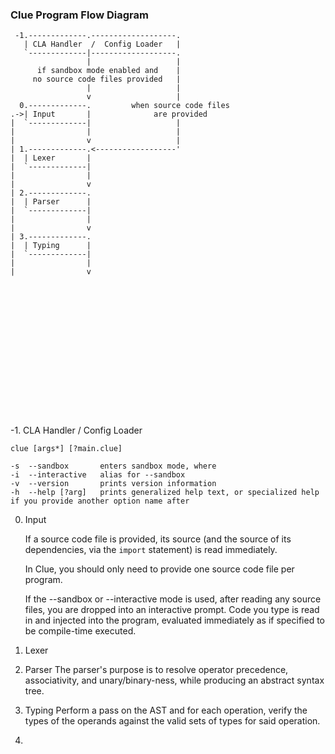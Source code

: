 
### Clue Program Flow Diagram

```
 -1.-------------.-------------------.
   | CLA Handler  /  Config Loader   |
   `-------------|-------------------.
                 |                   |
      if sandbox mode enabled and    |
     no source code files provided   |
                 |                   |
                 v                   |
  0.-------------.         when source code files
.->| Input       |              are provided
|  `-------------|                   |
|                |                   |
|                v                   |
| 1.-------------.<------------------'
|  | Lexer       |
|  `-------------|
|                |
|                v
| 2.-------------.
|  | Parser      |
|  `-------------|
|                |
|                v
| 3.-------------.
|  | Typing      |
|  `-------------|
|                |
|                v

















```

-1. CLA Handler / Config Loader

    clue [args*] [?main.clue]

    -s  --sandbox       enters sandbox mode, where
    -i  --interactive   alias for --sandbox
    -v  --version       prints version information
    -h  --help [?arg]   prints generalized help text, or specialized help if you provide another option name after


0. Input

    If a source code file is provided, its source (and the source of its dependencies, via the `import` statement) is read immediately.

    In Clue, you should only need to provide one source code file per program.

    If the --sandbox or --interactive mode is used, after reading any source files, you are dropped into an interactive prompt. Code you type is read in and injected into the program, evaluated immediately as if specified to be compile-time executed.


1. Lexer



2. Parser
    The parser's purpose is to resolve operator precedence, associativity, and unary/binary-ness, while producing an abstract syntax tree.

3. Typing
    Perform a pass on the AST and for each operation, verify the types of the operands against the valid sets of types for said operation.

4.
